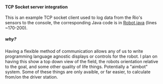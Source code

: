 #### TCP Socket server integration

This is an example TCP socket client used to log data from the Rio's sensors to the console, the corresponding Java code is in [Robot.java](../src/main/java/frc/robot/Robot.java) (lines ~170-200).

##### why?

Having a flexible method of communication allows any of us to write programming language agnostic displays or controls for the robot. I plan on having this show a top down view of the field, the robots orientation relative to the goal, and some other quality of life things. Potentially a "aimbot" system. Some of these things are only avaible, or far easier, to calculate from/on the driver station.
